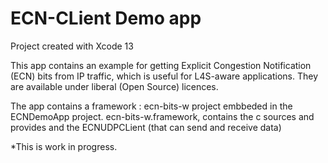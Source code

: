 # ECN-CLient Demo app
Project created with Xcode 13

This app contains an example for
getting Explicit Congestion Notification (ECN) bits from IP
traffic, which is useful for L4S-aware applications. They are
available under liberal (Open Source) licences.


The app contains a framework : ecn-bits-w project embbeded in the ECNDemoApp project.
ecn-bits-w.framework,  contains the c sources and provides and the ECNUDPCLient (that can send and receive data)

*This is work in progress.
